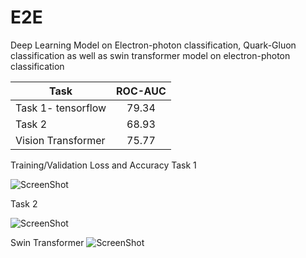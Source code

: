 # E2E
Deep Learning Model on Electron-photon classification, Quark-Gluon classification as well as swin transformer model on electron-photon classification

| Task               | ROC-AUC  |
| -------------------|:--------:| 
| Task 1- tensorflow | 79.34    | 
| Task 2             | 68.93    |  
| Vision Transformer | 75.77    |  

Training/Validation Loss and Accuracy
Task 1 

![ScreenShot](https://raw.github.com/hell-lord/E2E/main/images/task1.png)

Task 2

![ScreenShot](https://raw.github.com/hell-lord/E2E/main/images/task2.png)

Swin Transformer
![ScreenShot](https://raw.github.com/hell-lord/E2E/main/images/task1_vit.png)
